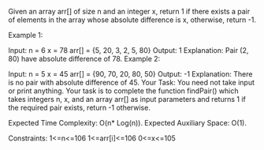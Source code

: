 Given an array arr[] of size n and an integer x, return 1 if there exists a pair of elements in the array whose absolute difference is x, otherwise, return -1.

Example 1:

Input:
n = 6
x = 78
arr[] = {5, 20, 3, 2, 5, 80}
Output:
1
Explanation:
Pair (2, 80) have absolute difference of 78.
Example 2:

Input:
n = 5
x = 45
arr[] = {90, 70, 20, 80, 50}
Output:
-1
Explanation:
There is no pair with absolute difference of 45.
Your Task:
You need not take input or print anything. Your task is to complete the function findPair() which takes integers n, x, and an array arr[] as input parameters and returns 1 if the required pair exists, return -1 otherwise.

Expected Time Complexity: O(n* Log(n)).
Expected Auxiliary Space: O(1).

Constraints:
1<=n<=106 
1<=arr[i]<=106 
0<=x<=105

